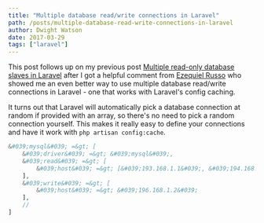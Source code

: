 ```yaml
---
title: "Multiple database read/write connections in Laravel"
path: /posts/multiple-database-read-write-connections-in-laravel
author: Dwight Watson
date: 2017-03-29
tags: ["laravel"]
---
```


This post follows up on my previous post [Multiple read-only database slaves in Laravel](https://www.neontsunami.com/posts/multiple-read-only-database-slaves-in-laravel) after I got a helpful comment from [Ezequiel Russo](https://disqus.com/by/ezequielrusso/) who showed me an even better way to use multiple database read/write connections in Laravel - one that works with Laravel&#039;s config caching.

It turns out that Laravel will automatically pick a database connection at random if provided with an array, so there&#039;s no need to pick a random connection yourself. This makes it really easy to define your connections and have it work with `php artisan config:cache`.

```php
&#039;mysql&#039; =&gt; [
    &#039;driver&#039; =&gt; &#039;mysql&#039;,
    &#039;read&#039; =&gt; [
        &#039;host&#039; =&gt; [&#039;193.168.1.1&#039;, &#039;194.168.1.1&#039;]
    ],
    &#039;write&#039; =&gt; [
        &#039;host&#039; =&gt; &#039;196.168.1.2&#039;
    ],
    //
]
```
